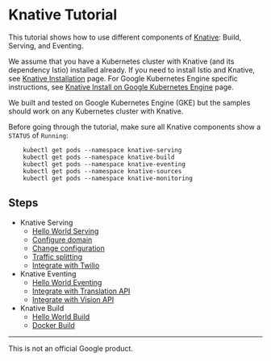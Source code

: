 # Knative Tutorial

This tutorial shows how to use different components of [Knative](https://github.com/knative/docs): Build, Serving, and Eventing. 

We assume that you have a Kubernetes cluster with Knative (and its dependency Istio) installed already. If you need to install Istio and Knative, see [Knative Installation](https://github.com/knative/docs/blob/master/install/README.md) page. For Google Kubernetes Engine specific instructions, see [Knative Install on Google Kubernetes Engine](https://github.com/knative/docs/blob/master/install/Knative-with-GKE.md) page. 

We built and tested on Google Kubernetes Engine (GKE) but the samples should work on any Kubernetes cluster with Knative.   

Before going through the tutorial, make sure all Knative components show a `STATUS` of `Running`:

```
    kubectl get pods --namespace knative-serving
    kubectl get pods --namespace knative-build
    kubectl get pods --namespace knative-eventing
    kubectl get pods --namespace knative-sources
    kubectl get pods --namespace knative-monitoring
```

## Steps

* Knative Serving
   * [Hello World Serving](docs/01-helloworldserving.md)
   * [Configure domain](docs/02-configuredomain.md)
   * [Change configuration](docs/03-changeconfig.md)
   * [Traffic splitting](docs/04-trafficsplitting.md)
   * [Integrate with Twilio](docs/05-twiliointegration.md)
* Knative Eventing 
   * [Hello World Eventing](docs/06-helloworldeventing.md)
   * [Integrate with Translation API](docs/07-translationeventing.md)
   * [Integrate with Vision API](docs/08-visioneventing.md)
* Knative Build
   * [Hello World Build](docs/09-helloworldbuild.md)
   * [Docker Build](docs/10-dockerbuild.md)
-------

This is not an official Google product.
